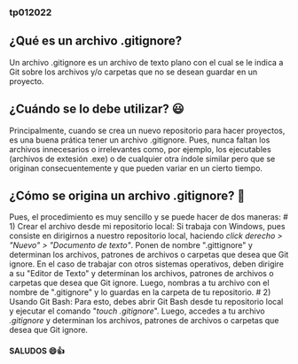 ### tp012022

## ¿Qué es un archivo .gitignore?

Un archivo .gitignore es un archivo de texto plano con el cual se le indica a Git 
sobre los archivos y/o carpetas que no se desean guardar en un proyecto.

## ¿Cuándo se lo debe utilizar? :smiley:

   Principalmente, cuando se crea un nuevo repositorio para hacer proyectos, es una buena prática tener un archivo .gitignore. Pues, nunca faltan
los archivos innecesarios o irrelevantes como, por ejemplo, los ejecutables (archivos de extesión .exe) o de cualquier otra índole similar pero que se originan
consecuentemente y que pueden variar en un cierto tiempo.

## ¿Cómo se origina un archivo .gitignore? 🤖

Pues, el procedimiento es muy sencillo y se puede hacer de dos maneras:
    # 1) Crear el archivo desde mi repositorio local:
        Si trabaja con Windows, pues consiste en dirigirnos a nuestro repositorio local, haciendo _click derecho > "Nuevo" > "Documento de texto"_. Ponen de nombre ".gittignore" y determinan los archivos, patrones de archivos o carpetas que desea que Git ignore. En el caso de trabajar con otros sistemas operativos, deben dirigire a
        su "Editor de Texto" y determinan los archivos, patrones de archivos o carpetas que desea que Git ignore. Luego, nombras a tu archivo con el nombre de ".gitignore" y lo guardas en la carpeta de tu repositorio.
    # 2) Usando Git Bash:
    Para esto, debes abrir Git Bash desde tu repositorio local y ejecutar el comando "_touch .gitignore_". Luego, accedes a tu archivo _.gitignore_ y determinan los archivos, patrones de archivos o carpetas que desea que Git ignore.
    
   #### SALUDOS 😄👍
